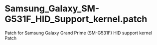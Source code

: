 # Samsung_Galaxy_SM-G531F_HID_Support_kernel.patch
Patch for Samsung Galaxy Grand Prime (SM-G531F) HID support kernel Patch
